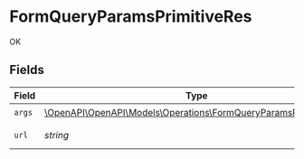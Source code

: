 # FormQueryParamsPrimitiveRes

OK


## Fields

| Field                                                                                                                      | Type                                                                                                                       | Required                                                                                                                   | Description                                                                                                                | Example                                                                                                                    |
| -------------------------------------------------------------------------------------------------------------------------- | -------------------------------------------------------------------------------------------------------------------------- | -------------------------------------------------------------------------------------------------------------------------- | -------------------------------------------------------------------------------------------------------------------------- | -------------------------------------------------------------------------------------------------------------------------- |
| `args`                                                                                                                     | [\OpenAPI\OpenAPI\Models\Operations\FormQueryParamsPrimitiveArgs](../../Models/Operations/FormQueryParamsPrimitiveArgs.md) | :heavy_check_mark:                                                                                                         | N/A                                                                                                                        |                                                                                                                            |
| `url`                                                                                                                      | *string*                                                                                                                   | :heavy_check_mark:                                                                                                         | N/A                                                                                                                        | http://localhost:35123/anything/queryParams/form/primitive?boolParam=true&intParam=1&numParam=1.1&strParam=test            |